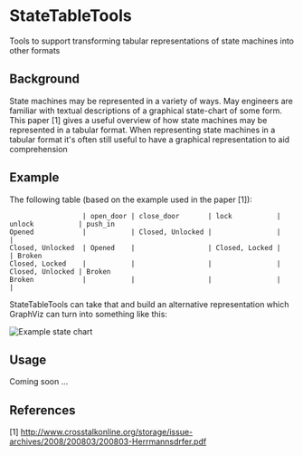 StateTableTools
===============

Tools to support transforming tabular representations of state machines into other formats

Background
----------

State machines may be represented in a variety of ways.  May engineers are
familiar with textual descriptions of a graphical state-chart of some form.
This paper [1] gives a useful overview of how state machines may be
represented in a tabular format.
When representing state machines in a tabular format it's often still
useful to have a graphical representation to aid comprehension

Example
-------

The following table (based on the example used in the paper [1]):

                      | open_door | close_door       | lock           | unlock           | push_in
    Opened            |           | Closed, Unlocked |                |                  |
    Closed, Unlocked  | Opened    |                  | Closed, Locked |                  | Broken
    Closed, Locked    |           |                  |                | Closed, Unlocked | Broken
    Broken            |           |                  |                |                  |

StateTableTools can take that and build an alternative representation which
GraphViz can turn into something like this:

![Example state chart](https://raw.github.com/bright-tools/StateTableTools/master/test/example_2.png)

Usage
-----

Coming soon ...

References
----------

[1] http://www.crosstalkonline.org/storage/issue-archives/2008/200803/200803-Herrmannsdrfer.pdf
